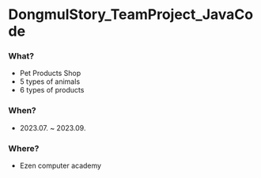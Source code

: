 # DongmulStory_TeamProject_JavaCode

### What?
- Pet Products Shop
- 5 types of animals
- 6 types of products

### When?
- 2023.07. ~ 2023.09.

### Where?
- Ezen computer academy
